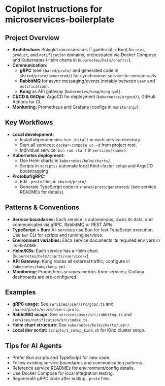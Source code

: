 # Copilot Instructions for microservices-boilerplate

## Project Overview
- **Architecture:** Polyglot microservices (TypeScript + Bun) for `user`, `product`, and `notification` domains, orchestrated via Docker Compose and Kubernetes (Helm charts in `kubernetes/helm/charts/`).
- **Communication:**
  - **gRPC** (see `shared/proto/` and generated code in `shared/proto/generated/`) for synchronous service-to-service calls.
  - **RabbitMQ** for async messaging/events (notably between `user` and `notification`).
  - **Kong** as API gateway (`kubernetes/kong/kong.yml`).
- **CI/CD & GitOps:** ArgoCD for deployment (`kubernetes/argocd/`), GitHub Actions for CI.
- **Monitoring:** Prometheus and Grafana (configs in `monitoring/`).

## Key Workflows
- **Local development:**
  - Install dependencies: `bun install` in each service directory.
  - Start all services: `docker-compose up -d` from project root.
  - Individual service: `bun run start` in `services/<name>`.
- **Kubernetes deployment:**
  - Use Helm charts in `kubernetes/helm/charts/`.
  - Scripts in `scripts/` automate local Kind cluster setup and ArgoCD bootstrapping.
- **Protobuf/gRPC:**
  - Edit `.proto` files in `shared/proto/`.
  - Generate TypeScript code in `shared/proto/generated/` (see service READMEs for details).

## Patterns & Conventions
- **Service boundaries:** Each service is autonomous, owns its data, and communicates via gRPC, RabbitMQ or REST APIs.
- **TypeScript + Bun:** All services use Bun for fast TypeScript execution. Use `bun` CLI for scripts and running services.
- **Environment variables:** Each service documents its required env vars in its README.
- **Helm/K8s:** Each service has a Helm chart (`kubernetes/helm/charts/<service>/`).
- **API Gateway:** Kong routes all external traffic; configure in `kubernetes/kong/kong.yml`.
- **Monitoring:** Prometheus scrapes metrics from services; Grafana dashboards are pre-configured.

## Examples
- **gRPC usage:** See `services/user/src/grpc.ts` and `shared/proto/users/users.proto`.
- **RabbitMQ usage:** See `services/user/src/rabbitmq.ts` and `services/notification/src/index.ts`.
- **Helm chart structure:** See `kubernetes/helm/charts/user/`.
- **Local dev script:** `scripts/1_setup_kind.sh` for Kind cluster setup.

## Tips for AI Agents
- Prefer Bun scripts and TypeScript for new code.
- Follow existing service boundaries and communication patterns.
- Reference service READMEs for environment/config details.
- Use Docker Compose for local integration testing.
- Regenerate gRPC code after editing `.proto` files.
